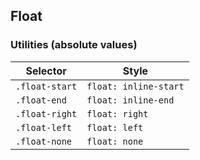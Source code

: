 ## Float

### Utilities (absolute values)

| Selector       | Style                 |
| -------------- | --------------------- |
| `.float-start` | `float: inline-start` |
| `.float-end`   | `float: inline-end`   |
| `.float-right` | `float: right`        |
| `.float-left`  | `float: left`         |
| `.float-none`  | `float: none`         |

